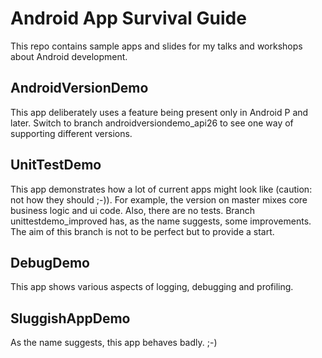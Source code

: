 # Android App Survival Guide

This repo contains sample apps and slides for my talks and workshops about Android development.

## AndroidVersionDemo

This app deliberately uses a feature being present only in Android P and later. Switch to branch androidversiondemo_api26 to see one way of supporting different versions.

## UnitTestDemo

This app demonstrates how a lot of current apps might look like (caution: not how they should ;-)).
For example, the version on master mixes core business logic and ui code. Also, there are no tests.
Branch unittestdemo_improved has, as the name suggests, some improvements. The aim of this branch is
not to be perfect but to provide a start.

## DebugDemo

This app shows various aspects of logging, debugging and profiling.

## SluggishAppDemo

As the name suggests, this app behaves badly. ;-)